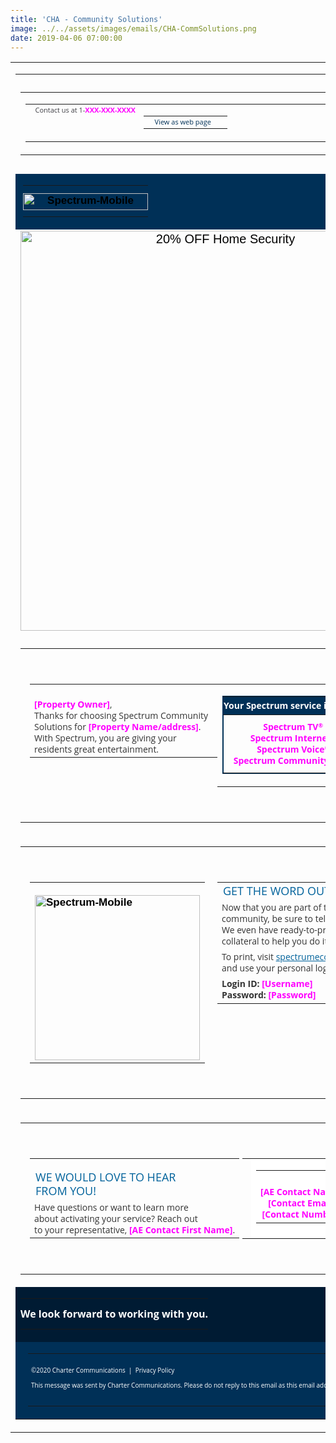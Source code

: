 ```yaml
---
title: 'CHA - Community Solutions'
image: ../../assets/images/emails/CHA-CommSolutions.png
date: 2019-04-06 07:00:00
---
```


<!DOCTYPE html PUBLIC "-//W3C//DTD XHTML 1.0 Transitional//EN" "http://www.w3.org/TR/xhtml1/DTD/xhtml1-transitional.dtd">
<html
  xmlns="http://www.w3.org/1999/xhtml"
  xmlns:v="urn:schemas-microsoft-com:vml"
  xmlns:o="urn:schemas-microsoft-com:office:office"
>
  <head>
    <!--[if gte mso 9
      ]><xml>
        <o:OfficeDocumentSettings>
          <o:AllowPNG />
          <o:PixelsPerInch>96</o:PixelsPerInch>
        </o:OfficeDocumentSettings>
      </xml><!
    [endif]-->
    <title>Spectrum-Mobile</title>
    <meta http-equiv="Content-Type" content="text/html; charset=utf-8" />
    <meta http-equiv="X-UA-Compatible" content="IE=edge" />
    <meta name="viewport" content="width=device-width, initial-scale=1.0" />
    <meta name="format-detection" content="telephone=no" />
    <!--[if !mso]><!-->
    <link
      href="https://fonts.googleapis.com/css?family=Open+Sans:300,300i,400,400i,600,600i,700,700i,800,800i&display=swap"
      rel="stylesheet"
    />
    <!--<![endif]-->
    <style type="text/css">
      body {
        margin: 0;
        padding: 0;
        -webkit-text-size-adjust: 100% !important;
        -ms-text-size-adjust: 100% !important;
        -webkit-font-smoothing: antialiased !important;
      }
      img {
        border: 0 !important;
        outline: none !important;
      }
      p {
        margin: 0px !important;
        padding: 0px !important;
      }
      table {
        border-collapse: collapse;
        mso-table-lspace: 0px;
        mso-table-rspace: 0px;
      }
      td,
      a,
      span {
        border-collapse: collapse;
        mso-line-height-rule: exactly;
      }
      .ExternalClass * {
        line-height: 100%;
      }
      .em_defaultlink a {
        color: inherit;
        text-decoration: none;
      }
      .em_g_img + div {
        display: none;
      }
      .mobile-line1 {
        width: 100% !important;
        max-width: 610px !important;
        display: table !important;
      }
      .mobile-center-copy {
        text-align: center;
      }
      .first-copy-left {
        padding: 40px 0 0 15px;
      }
      .heroo {
        text-align: center;
        padding: 0 80px;
      }
      .bluebox {
        padding-top: 25px;
      }
      .em_hide_desktop11 {
        display: none !important;
      }
      @media only screen and (min-width: 481px) and (max-width: 639px) {
        .mobile-line1 {
          width: 80% !important;
          max-width: 610px !important;
          display: table !important;
        }
        .first-copy-left {
          padding: 40px 70px 0;
        }
        .heroo {
          text-align: center;
          padding: 0 35px;
        }
        .first-copy {
          padding: 0 0 30px;
        }
        .mobile-center-copy {
          text-align: center;
        }
        .em_main_table {
          width: 100% !important;
        }
        .em_wrapper {
          width: 100% !important;
        }
        .em_hide {
          display: none !important;
        }
        .em_full_img {
          width: 100% !important;
          height: auto !important;
        }
        .em_full_img img {
          width: 100% !important;
          height: auto !important;
        }
        .em_side10 {
          width: 10px !important;
        }
        .em_aside10 {
          padding: 0px 10px !important;
        }
        .em_aside15 {
          padding-left: 15px !important;
          padding-right: 15px !important;
        }
        .em_pbottom {
          padding-bottom: 5px !important;
        } /* Padding Left Right Bottom */
        .em_h20 {
          height: 20px !important;
          font-size: 1px !important;
          line-height: 1px !important;
        }
        .em_hide_desktop {
          display: table !important;
          float: none !important;
          width: 100% !important;
          overflow: visible !important;
          height: auto !important;
        }
        .em_height_header {
          height: 45px !important;
        }
        .em_height_hero {
          height: 100px !important;
        }
        .em_h15 {
          height: 14px !important;
          font-size: 1px !important;
          line-height: 1px !important;
        }
        .em_aside20 {
          padding-left: 20px !important;
          padding-right: 20px !important;
        }
        .em_aside2 {
          padding-left: 11px !important;
          padding-right: 20px !important;
          padding-bottom: 5px !important;
        }
        .em_tab {
          width: inherit !important;
        }
        .em_blue {
          color: #003057 !important;
          text-align: left !important;
        }
        .em_hide1 {
          width: 100% !important;
        }
        .em_hide_desktop1 {
          display: none !important;
        }
        .em_hide_desktop11 {
          display: none !important;
        }
      }
      @media screen and (max-width: 480px) {
        .mobile-line1 {
          width: 95% !important;
          max-width: 480px !important;
          display: table !important;
        }
        .em_hide1 {
          display: none !important;
        }
        /* .em_bg { background-image: url(https://cdn.wearelift.net/charter/emails/CHA-2067/Community_Decisions/CHA-2067-Hero2x.png)!important; height: 128px!important; } */
        .em_hide_desktop11 {
          display: none !important;
        }
        .first-copy {
          padding: 0 0 30px;
        }
        .heroo {
          text-align: center;
          padding: 0 35px;
        }
        .first-copy-left {
          padding: 40px 20px 0;
        }
        .mobile-center-copy {
          text-align: center;
        }
        .em_main_table {
          width: 100% !important;
        }
        .em_wrapper {
          width: 100% !important;
        }
        .em_hide {
          display: none !important;
        }
        .em_full_img {
          width: 100% !important;
          height: auto !important;
        }
        .em_full_img img {
          width: 100% !important;
          height: auto !important;
        }
        .em_side10 {
          width: 10px !important;
        }
        .em_aside10 {
          padding: 0px 10px !important;
        }
        .em_aside15 {
          padding-left: 15px !important;
          padding-right: 15px !important;
        }
        .em_pbottom {
          padding-bottom: 5px !important;
        } /* Padding Left Right Bottom */
        .em_h20 {
          height: 20px !important;
          font-size: 1px !important;
          line-height: 1px !important;
        }
        u + .em_body .em_full_wrap {
          width: 100% !important;
          width: 100vw !important;
        }
        .em_hide_desktop {
          display: table !important;
          float: none !important;
          width: 100% !important;
          overflow: visible !important;
          height: auto !important;
        }
        .em_blue {
          color: #003057 !important;
          text-align: left !important;
        }
        .em_height_header {
          height: 45px !important;
        }
        .em_h15 {
          height: 14px !important;
          font-size: 1px !important;
          line-height: 1px !important;
        }
        .em_aside20 {
          padding-left: 20px !important;
          padding-right: 20px !important;
        }
        .em_side_table {
          width: 150px !important;
        }
        .em_aside2 {
          padding-left: 11px !important;
          padding-right: 20px !important;
          padding-bottom: 5px !important;
        }
        .em_tab {
          width: inherit !important;
        }
        .vertical_align_n {
          vertical-align: bottom;
        }
        .em_hide_desktop375 {
          display: table !important;
          float: none !important;
          width: 100% !important;
          overflow: visible !important;
          height: auto !important;
        }
        .first-copy-left {
          padding: 40px 15px 0;
        }
      }
      @media screen and (max-width: 375px) {
        .em_hide_desktop11 {
          display: table !important;
          float: none !important;
          width: 100% !important;
          overflow: visible !important;
          height: auto !important;
        }
        .heroo {
          text-align: center;
          padding: 0 25px;
        }
      }
      @media screen and (max-width: 327px) {
        .em_hide_desktop11 {
          display: none !important;
        }
      }
    </style>

  </head>

  <body class="em_body" style="margin:0px auto; padding:0px;">
    <!-- == Body Section == -->
    <table
      width="100%"
      border="0"
      cellspacing="0"
      cellpadding="0"
      class="em_full_wrap"
    >
      <tr>
        <td align="center" valign="top">
          <table
            align="center"
            width="640"
            border="0"
            cellspacing="0"
            cellpadding="0"
            class="em_main_table"
            style="width:640px; table-layout:fixed;"
          >
            <!-- Pre-Header Section -->
            <tr>
              <td
                height="10"
                style="height:10px; font-size:1px; line-height:1px;"
              >
                &nbsp;
              </td>
            </tr>
            <tr>
              <td valign="top" align="center">
                <table
                  width="640"
                  border="0"
                  cellspacing="0"
                  cellpadding="0"
                  align="center"
                  style="width:640px;"
                  class="em_wrapper"
                >
                  <tr>
                    <td valign="top" align="left">
                      <table
                        width="100%"
                        border="0"
                        cellspacing="0"
                        cellpadding="0"
                        align="left"
                        class="em_tab"
                      >
                        <tr>
                          <td
                            width="10"
                            class="em_side10"
                            style="width:10px; font-size:0px; line-height:0px;"
                          ></td>
                          <td
                            class="font"
                            valign="top"
                            align="left"
                            height="19"
                            style="height:19px; font-family:'Open Sans', Arial, sans-serif; font-size:11px; color:#3f3f45;"
                          >
                            Contact us at 1-<span
                              style="color: magenta;font-weight:700;"
                              >XXX-XXX-XXXX</span
                            >
                          </td>
                          <td valign="top" align="right">
                            <table
                              width="300"
                              border="0"
                              cellspacing="0"
                              cellpadding="0"
                              align="right"
                              style="width:300px;"
                              class="em_tab"
                            >
                              <tr>
                                <td
                                  valign="top"
                                  class="font"
                                  align="right"
                                  height="19"
                                  style="height:19px; font-family:'Open Sans', Arial, sans-serif; font-size:11px; color:#003057;"
                                >
                                  <span class="em_blue" style="color:#ffffff;"
                                    >&nbsp;|&nbsp;</span
                                  ><a
                                    href="#"
                                    target="_blank"
                                    style="color:#003057; text-decoration:none; white-space:nowrap;"
                                    >View as web page</a
                                  >
                                </td>
                                <td
                                  width="21"
                                  class="em_side10"
                                  style="width:21px; font-size:0px; line-height:0px;"
                                ></td>
                              </tr>
                            </table>
                          </td>
                        </tr>
                      </table>
                    </td>
                  </tr>
                </table>
              </td>
            </tr>
            <tr>
              <td
                height="10"
                style="height:10px; font-size:1px; line-height:1px;"
              >
                &nbsp;
              </td>
            </tr>
            <!-- // Pre-Header Section --
            <!-- Header section -->
            <tr>
              <td
                valign="top"
                align="center"
                bgcolor="#003057"
                style="background-color:#003057; padding-left:12px; padding-right:12px;"
              >
                <table
                  width="100%"
                  border="0"
                  cellspacing="0"
                  cellpadding="0"
                  align="center"
                >
                  <tr>
                    <td
                      style="padding: 12px 0 10px;"
                      valign="top"
                      align="center"
                    >
                      <a href="#" target="_blank" style="text-decoration:none;">
                        <img
                          src="https://cdn.wearelift.net/charter/emails/CHA-2067/Community_Decisions/spectrumlogo.png"
                          width="200"
                          height="27"
                          alt="Spectrum-Mobile"
                          border="0"
                          style="display:block; max-width:200px; font-family:Arial, sans-serif; font-size:17px; line-height:20px; color:#000000; font-weight:bold;"
                        />
                      </a>
                    </td>
                  </tr>
                </table>
              </td>
            </tr>
            <!-- // Header section -->
            <!-- Hero section -->
            <tr>
              <td align="center" valign="top">
                <img
                  class="em_hide1"
                  src="https://cdn.wearelift.net/charter/emails/CHA-2067/Community_Decisions/gggg.png"
                  width="640"
                  alt="20% OFF Home Security"
                  style="font-family:Arial, sans-serif; font-size:20px; color:#000000; line-height:22px; display:block; max-width:640px;"
                  border="0"
                />
              </td>
            </tr>
            <!--[if !mso 9]><!-->
            <tr>
              <td height="0">
                <div
                  class="em_hide_desktop1"
                  style="display:none;width:0;overflow:hidden;max-height:0!important"
                >
                  <table
                    align="center"
                    width="100%"
                    border="0"
                    cellspacing="0"
                    cellpadding="0"
                  >
                    <tr>
                      <td align="center" valign="top" class="em_full_img">
                        <img
                          src="https://cdn.wearelift.net/charter/emails/CHA-2067/Community_Decisions/gg.png"
                          width="340"
                          alt=""
                          style="font-family:Arial, sans-serif; font-size:20px; color:#000000; line-height:22px; display:block; max-width:480px;"
                          border="0"
                        />
                      </td>
                    </tr>
                  </table>
                </div>
              </td>
            </tr>
            <!--<![endif]-->
            <!-- // Hero section -->
            <!-- First Module -->
            <tr>
              <td align="center" valign="top">
                <table
                  width="100%"
                  border="0"
                  cellspacing="0"
                  cellpadding="0"
                  align="center"
                >
                  <tr>
                    <td align="center" class="first-copy-left">
                      <table
                        width="300"
                        cellspacing="0"
                        cellpadding="0"
                        align="left"
                        class="em_wrapper"
                        style="width:300px;"
                      >
                        <tr>
                          <td
                            class="em_hide"
                            height="15"
                            style="height:15px;line-height: 15px;"
                          >
                            &nbsp;
                          </td>
                        </tr>
                        <tr>
                          <td
                            align="left"
                            valign="top"
                            class="em_defaultlink first-copy"
                            style="color:#333333;font-family:'Open Sans', Arial, sans-serif;font-size:14px;line-height:18px;"
                          >
                            <span
                              style="color: magenta;font-weight:700;margin:0;padding:0;display:inline-block;"
                              >[Property Owner]</span
                            >,<br />
                            Thanks for choosing Spectrum Community
                            <br class="em_hide_desktop11" />Solutions for
                            <span
                              style="color: magenta;font-weight:700;white-space: nowrap;margin:0;padding:0;display:inline-block;"
                              >[Property Name/address]</span
                            >.<br />With Spectrum, you are giving your
                            <br class="em_hide" />residents
                            <br
                              class="em_hide_desktop11"
                            />great&nbsp;entertainment.
                          </td>
                        </tr>
                      </table>
                      <table
                        width="280"
                        class="align-table"
                        cellspacing="0"
                        cellpadding="0"
                        align="center"
                        style="width:280px;"
                      >
                        <tr>
                          <td align="center" valign="top">
                            <table
                              width="100%"
                              border="1px solid #003057"
                              style="border: 1px solid #003057;"
                              cellspacing="0"
                              cellpadding="0"
                              align="center"
                            >
                              <tr>
                                <td
                                  align="left"
                                  class="em_defaultlink "
                                  style="background-color: #003057;color: white;font-family:'Open Sans', Arial, sans-serif;font-size:14px;line-height:18px;padding: 5px 0;text-align: center;font-weight: 700;"
                                >
                                  Your Spectrum service includes:
                                </td>
                              </tr>
                              <tr>
                                <td
                                  align="right"
                                  class="em_defaultlink "
                                  style="color:magenta;font-family:'Open Sans', Arial, sans-serif;font-size:14px;line-height:18px;padding: 10px 0;text-align: center;font-weight: 700;"
                                >
                                  Spectrum TV<sup
                                    style="font-size: 9px; line-height: 0; vertical-align: 4px;"
                                    >&reg;</sup
                                  ><br />
                                  Spectrum Internet<sup
                                    style="font-size: 9px; line-height: 0; vertical-align: 4px;"
                                    >&reg;</sup
                                  ><br />
                                  Spectrum Voice<sup
                                    style="font-size: 9px; line-height: 0; vertical-align: 4px;"
                                    >&reg;</sup
                                  ><br />
                                  Spectrum Community Wi-Fi<br />
                                </td>
                              </tr>
                            </table>
                          </td>
                        </tr>
                      </table>
                    </td>
                  </tr>
                  <tr>
                    <td height="40" style="height:40px">&nbsp;</td>
                  </tr>
                  <tr>
                    <td
                      class="mobile-line1"
                      height="1"
                      style="margin: 0 auto;height:1px; font-size:0px; line-height:1px;"
                      bgcolor="#3d3e3d"
                    ></td>
                  </tr>
                </table>
              </td>
            </tr>
            <!-- //First Module -->
            <!-- Second Module -->
            <tr>
              <td align="center" valign="top">
                <table
                  width="100%"
                  border="0"
                  cellspacing="0"
                  cellpadding="0"
                  align="center"
                >
                  <tr>
                    <td align="center" class="first-copy-left">
                      <table
                        width="300"
                        cellspacing="0"
                        cellpadding="0"
                        align="right"
                        class="em_wrapper"
                        style="width:300px;"
                      >
                        <tr>
                          <td
                            align="left"
                            valign="top"
                            class="em_defaultlink"
                            style="color:#333333;font-family:'Open Sans', Arial, sans-serif;color: #00629b;font-size: 18px;line-height: 22px;padding-bottom: 5px;"
                          >
                            GET THE WORD&nbsp;OUT
                          </td>
                        </tr>
                        <tr>
                          <td
                            align="left"
                            valign="top"
                            class="em_defaultlink"
                            style="color:#333333;font-family:'Open Sans', Arial, sans-serif;font-size:14px;line-height:18px;padding-bottom: 5px;"
                          >
                            Now that you are part of the Spectrum community, be
                            sure to tell your residents.
                            <br class="em_hide" />We even have ready-to-print
                            marketing collateral to help you&nbsp;do&nbsp;it.<br />
                          </td>
                        </tr>
                        <tr>
                          <td
                            align="left"
                            valign="top"
                            class="em_defaultlink"
                            style="color:#333333;font-family:'Open Sans', Arial, sans-serif;font-size:14px;line-height:18px;padding-bottom: 5px;"
                          >
                            To print, visit
                            <a
                              href="http://www.spectrumecommerce.com"
                              target="_blank"
                              style="text-decoration: underline;color: #00629b"
                              >spectrumecommerce.com</a
                            >
                            <br class="em_hide" />and use your personal
                            login&nbsp;information:
                          </td>
                        </tr>
                        <tr>
                          <td
                            align="left"
                            valign="top"
                            class="em_defaultlink"
                            style="color:#333333;font-family:'Open Sans', Arial, sans-serif;font-size:14px;line-height:18px;padding-bottom: 5px;"
                          >
                            <strong>Login ID: </strong
                            ><span style="color: magenta;font-weight:700;"
                              >[Username]</span
                            ><br />
                            <strong>Password: </strong
                            ><span style="color: magenta;font-weight:700;"
                              >[Password]</span
                            >
                          </td>
                        </tr>
                        <tr>
                          <td
                            class="em_hide_desktop"
                            height="30"
                            style="display:none;height:30px;line-height: 30px;"
                          >
                            &nbsp;
                          </td>
                        </tr>
                      </table>
                      <table
                        width="300"
                        cellspacing="0"
                        cellpadding="0"
                        align="left"
                        class="em_wrapper"
                        style="width:300px;"
                      >
                        <tr>
                          <td
                            class="em_hide"
                            height="12"
                            style="height:12px;line-height: 12px;"
                          >
                            &nbsp;
                          </td>
                        </tr>
                        <tr>
                          <td
                            align="center"
                            valign="top"
                            style="text-align: left;"
                          >
                            <img
                              src="https://cdn.wearelift.net/charter/emails/CHA-2067/Community_Decisions/newlaptop264x2.png"
                              width="264"
                              alt="Spectrum-Mobile"
                              border="0"
                              style="display:block; max-width:264px; font-family:Arial, sans-serif; font-size:17px; line-height:20px; color:#000000; font-weight:bold;margin:0 auto;"
                            />
                          </td>
                        </tr>
                      </table>
                    </td>
                  </tr>
                  <tr>
                    <td height="40" style="height:40px">&nbsp;</td>
                  </tr>
                  <tr>
                    <td
                      class="mobile-line1"
                      height="1"
                      style="margin: 0 auto;height:1px; font-size:0px; line-height:1px;"
                      bgcolor="#3d3e3d"
                    ></td>
                  </tr>
                </table>
              </td>
            </tr>
            <!-- //Second Module -->
            <!-- Third Module -->
            <tr>
              <td align="center" valign="top">
                <table
                  width="100%"
                  border="0"
                  cellspacing="0"
                  cellpadding="0"
                  align="center"
                >
                  <tr>
                    <td align="center" class="first-copy-left">
                      <table
                        width="340"
                        cellspacing="0"
                        cellpadding="0"
                        align="left"
                        class="em_wrapper"
                        style="width:340px;"
                      >
                        <tr>
                          <td
                            class="em_hide"
                            height="10"
                            style="height:10px;line-height: 10px;"
                          >
                            &nbsp;
                          </td>
                        </tr>
                        <tr>
                          <td
                            align="left"
                            valign="top"
                            class="em_defaultlink"
                            style="color:#333333;font-family:'Open Sans', Arial, sans-serif;color: #00629b;font-size: 18px;line-height: 22px;padding-bottom: 5px;"
                          >
                            WE WOULD LOVE TO HEAR<br />
                            FROM YOU!
                          </td>
                        </tr>
                        <tr>
                          <td
                            align="left"
                            valign="top"
                            class="em_defaultlink"
                            style="color:#333333;font-family:'Open Sans', Arial, sans-serif;font-size:14px;line-height:18px;"
                          >
                            Have questions or want to learn more
                            <br class="em_hide" />about activating your service?
                            Reach out <br class="em_hide" />to your
                            representative,
                            <span style="color: magenta;font-weight: 700;"
                              >[AE Contact First Name]</span
                            >.
                          </td>
                        </tr>
                        <tr>
                          <td
                            class="em_hide_desktop"
                            height="30"
                            style="display:none;height:30px;line-height: 30px;"
                          >
                            &nbsp;
                          </td>
                        </tr>
                      </table>
                      <table
                        width="234"
                        cellspacing="0"
                        cellpadding="0"
                        align="left"
                        class="em_wrapper"
                        style="width:234px;"
                      >
                        <tr>
                          <td
                            align="left"
                            valign="top"
                            class="em_aside20"
                            style="color:#333333;font-family:'Open Sans', Arial, sans-serif;font-size:14px;line-height:18px;"
                          ></td>
                          <td
                            class="em_bg"
                            align="center"
                            valign="top"
                            bgcolor="#ffffff"
                            background="https://cdn.wearelift.net/charter/emails/CHA-2067/Community_Decisions/biz1.png"
                            width="234"
                            height="128"
                            style="background-image:url(https://cdn.wearelift.net/charter/emails/CHA-2067/Community_Decisions/biz1.png); height:128px; width:234px; max-width: 234px; background-repeat:no-repeat;text-align: center;"
                          >
                            <!--[if gte mso 9]>
                          <v:image xmlns:v="urn:schemas-microsoft-com:vml" fill="true" stroke="false" style=" border: 0;display: inline-block; width: 234px; height: 128px;" src="https://cdn.wearelift.net/charter/emails/CHA-2067/Community_Decisions/biz1.png" />
                          <v:rect xmlns:v="urn:schemas-microsoft-com:vml" fill="true" stroke="false" style=" border: 0;display: inline-block;position: absolute; width: 234px; height: 128px;">
                          <v:fill opacity="0%" color="#ffffff" />
                          <v:textbox inset="0,0,0,0">
                          <![endif]-->
                            <table
                              width="100%"
                              border="0"
                              cellspacing="0"
                              cellpadding="0"
                              align="center"
                            >
                              <tr>
                                <td
                                  align="center"
                                  class="bluebox"
                                  style="font-family:'Open Sans', Arial, sans-serif;font-size:14px;line-height:18px;text-align: center;"
                                >
                                  <span style="color:magenta;font-weight: 700;"
                                    >[AE Contact Name]</span
                                  ><br />
                                  <span style="color:magenta;font-weight: 700;"
                                    >[Contact Email]</span
                                  ><br />
                                  <span style="color:magenta;font-weight: 700;"
                                    >[Contact Number]</span
                                  >
                                </td>
                              </tr>
                            </table>
                            <!--[if gte mso 9]>
                          </v:textbox>
                          </v:fill>
                          </v:rect>
                          </v:image>
                          <![endif]-->
                          </td>
                          <td
                            align="left"
                            valign="top"
                            class="em_aside20"
                            style="color:#333333;font-family:'Open Sans', Arial, sans-serif;font-size:14px;line-height:18px;"
                          ></td>
                        </tr>
                        <!-- <tr>
                        <td align="center" valign="top" >
                          <img src="https://cdn.wearelift.net/charter/emails/CHA-2067/Community_Decisions/biz1.png" width="264" alt="Spectrum-Mobile" border="0" style="display:block; max-width:264px; font-family:Arial, sans-serif; font-size:17px; line-height:20px; color:#000000; font-weight:bold;" />
                        </td>
                      </tr> -->
                      </table>
                    </td>
                  </tr>
                  <tr>
                    <td height="40" style="height:40px">&nbsp;</td>
                  </tr>
                </table>
              </td>
            </tr>
            <!-- //Third Module -->
            <tr>
              <td
                valign="top"
                align="center"
                bgcolor="#001b33"
                style="background-color:#001b33;"
              >
                <table
                  width="100%"
                  border="0"
                  cellspacing="0"
                  cellpadding="0"
                  align="center"
                >
                  <tr>
                    <td
                      style="padding: 15px 0; color: white; font-weight: 700; font-family:'Open Sans', Arial, sans-serif;font-size:16px;line-height:18px;"
                      valign="top"
                      align="center"
                    >
                      We look forward to working with you.
                    </td>
                  </tr>
                </table>
              </td>
            </tr>
            <!-- // Body section -->
            <!-- Footer section -->
            <tr>
              <td
                valign="top"
                align="center"
                bgcolor="#003057"
                style="padding-left:20px; padding-right:25px; background-color:#003057;"
              >
                <table
                  width="100%"
                  border="0"
                  cellspacing="0"
                  cellpadding="0"
                  align="center"
                >
                  <tr>
                    <td
                      height="20"
                      style="height:20px; font-size:1px; line-height:1px;"
                    >
                      &nbsp;
                    </td>
                  </tr>
                  <tr>
                    <td
                      class="em_defaultlink"
                      valign="top"
                      align="left"
                      style="font-family:'Open Sans', Arial, sans-serif; font-size:10px; line-height:12px; color:#ffffff;"
                    >
                      ©2020 Charter Communications &nbsp;|&nbsp;
                      <a
                        href="https://www.spectrum.com/policies/your-privacy-rights"
                        target="_blank"
                        style="text-decoration:none; color:#ffffff; white-space:nowrap;"
                        >Privacy Policy</a
                      ><br /><br />
                      This message was sent by Charter Communications. Please do
                      not reply to this email as this email address is not
                      monitored.
                    </td>
                  </tr>
                  <tr>
                    <td
                      height="25"
                      style="height:25px; font-size:1px; line-height:1px;"
                    >
                      &nbsp;
                    </td>
                  </tr>
                </table>
              </td>
            </tr>
            <!-- // Footer section -->
          </table>
        </td>
      </tr>
    </table>
    <!-- == //Body Section == -->
  </body>
</html>
